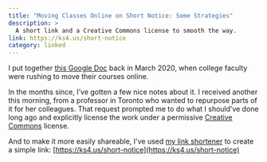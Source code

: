 ```yaml
---
title: "Moving Classes Online on Short Notice: Some Strategies"
description: >
  A short link and a Creative Commons license to smooth the way.
link: https://ks4.us/short-notice
category: linked
---
```


I put together [this Google Doc](https://docs.google.com/document/d/1mZZZSmz2UGt6lHvhp6y09rknJnKfandQtDnlZcunTmI/)
back in March 2020, when college faculty were rushing to move their courses online.

In the months since, I’ve gotten a few nice notes about it. I received another this morning, from a
professor in Toronto who wanted to repurpose parts of it for her colleagues. That request prompted
me to do what I should’ve done long ago and explicitly license the work under a permissive [Creative
Commons](https://creativecommons.org/) license.

And to make it more easily shareable, I've used [my link shortener](https://github.com/karlstolley/sharty)
to create a simple link: [https://ks4.us/short-notice](https://ks4.us/short-notice)
